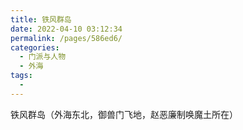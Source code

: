 ```yaml
---
title: 铁风群岛
date: 2022-04-10 03:12:34
permalink: /pages/586ed6/
categories:
  - 门派与人物
  - 外海
tags:
  - 
---
```

铁风群岛（外海东北，御兽门飞地，赵恶廉制唤魔土所在）